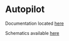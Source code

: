 # Autopilot

Documentation located [here](https://github.com/JeffreyZhuang/Autopilot-documentation)

Schematics available [here](https://github.com/JeffreyZhuang/Autopilot-schematics)